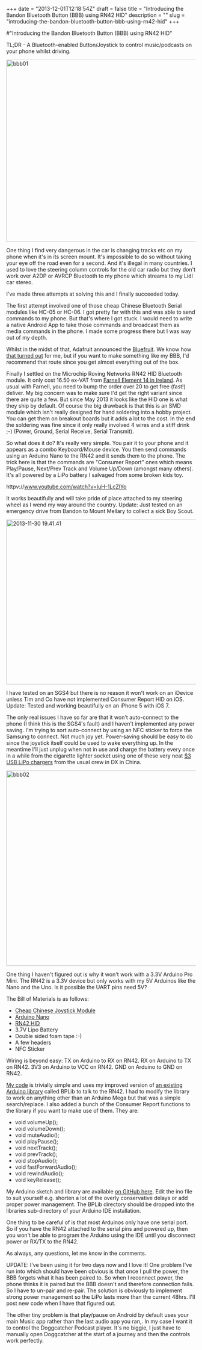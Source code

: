 +++
date = "2013-12-01T12:18:54Z"
draft = false
title = "Introducing the Bandon Bluetooth Button (BBB) using RN42 HID"
description = ""
slug = "introducing-the-bandon-bluetooth-button-bbb-using-rn42-hid"
+++

#"Introducing the Bandon Bluetooth Button (BBB) using RN42 HID"

TL;DR - A Bluetooth-enabled Button/Joystick to control music/podcasts on your phone whilst driving.

<a href="https://s3-eu-west-1.amazonaws.com/conoroneill.net/wp-content/uploads/2013/11/bbb01.jpg"><img class="size-large wp-image-1212 alignnone" alt="bbb01" src="https://s3-eu-west-1.amazonaws.com/conoroneill.net/wp-content/uploads/2013/11/bbb01-1024x849.jpg" width="584" height="484" /></a>

One thing I find very dangerous in the car is changing tracks etc on my phone when it's in its screen mount. It's impossible to do so without taking your eye off the road even for a second. And it's illegal in many countries. I used to love the steering column controls for the old car radio but they don't work over A2DP or AVRCP Bluetooth to my phone which streams to my Lidl car stereo.

I've made three attempts at solving this and I finally succeeded today.

The first attempt involved one of those cheap Chinese Bluetooth Serial modules like HC-05 or HC-06. I got pretty far with this and was able to send commands to my phone. But that's where I got stuck. I would need to write a native Android App to take those commands and broadcast them as media commands in the phone. I made some progress there but I was way out of my depth.

Whilst in the midst of that, Adafruit announced the <a href="http://learn.adafruit.com/introducing-bluefruit-ez-key-diy-bluetooth-hid-keyboard">Bluefruit</a>. We know how <a href="http://conoroneill.net/a-product-and-support-failure-by-adafruit-with-the-bluefruit-ez-key/">that turned out</a> for me, but if you want to make something like my BBB, I'd recommend that route since you get almost everything out of the box.

Finally I settled on the Microchip Roving Networks RN42 HID Bluetooth module. It only cost 16.50 ex-VAT from <a href="http://ie.farnell.com/jsp/search/productdetail.jsp?sku=2143310&amp;CMP=i-bf9f-00001000">Farnell Element 14 in Ireland</a>. As usual with Farnell, you need to bump the order over 20 to get free (fast!) deliver. My big concern was to make sure I'd get the right variant since there are quite a few. But since May 2013 it looks like the HID one is what they ship by default. Of course the big drawback is that this is an SMD module which isn't really designed for hand soldering into a hobby project. You can get them on breakout boards but it adds a lot to the cost. In the end the soldering was fine since it only really involved 4 wires and a stiff drink ;-) (Power, Ground, Serial Receive, Serial Transmit).

So what does it do? It's really very simple. You pair it to your phone and it appears as a combo Keyboard/Mouse device. You then send commands using an Arduino Nano to the RN42 and it sends them to the phone. The trick here is that the commands are "Consumer Report" ones which means Play/Pause, Next/Prev Track and Volume Up/Down (amongst many others). It's all powered by a LiPo battery I salvaged from some broken kids toy.

httpv://www.youtube.com/watch?v=IuH-1LcZlYo

It works beautifully and will take pride of place attached to my steering wheel as I wend my way around the country. Update: Just tested on an emergency drive from Bandon to Mount Mellary to collect a sick Boy Scout.

<a href="https://s3-eu-west-1.amazonaws.com/conoroneill.net/wp-content/uploads/2013/12/2013-11-30-19.41.41.jpg"><img class="size-large wp-image-1214 alignnone" alt="2013-11-30 19.41.41" src="https://s3-eu-west-1.amazonaws.com/conoroneill.net/wp-content/uploads/2013/12/2013-11-30-19.41.41-1024x768.jpg" width="584" height="438" /></a>

I have tested on an SGS4 but there is no reason it won't work on an iDevice unless Tim and Co have not implemented Consumer Report HID on iOS. Update: Tested and working beautifully on an iPhone 5 with iOS 7.

The only real issues I have so far are that it won't auto-connect to the phone (I think this is the SGS4's fault) and I haven't implemented any power saving. I'm trying to sort auto-connect by using an NFC sticker to force the Samsung to connect. Not much joy yet. Power-saving should be easy to do since the joystick itself could be used to wake everything up. In the meantime I'll just unplug when not in use and charge the battery every once in a while from the cigarette lighter socket using one of these very neat <a href="http://dx.com/p/mini-usb-1a-lithium-battery-charging-board-charger-144856">$3 USB LiPo chargers</a> from the usual crew in DX in China.

<a href="https://s3-eu-west-1.amazonaws.com/conoroneill.net/wp-content/uploads/2013/11/bbb02.jpg"><img class="aligncenter size-large wp-image-1213" alt="bbb02" src="https://s3-eu-west-1.amazonaws.com/conoroneill.net/wp-content/uploads/2013/11/bbb02-1024x911.jpg" width="584" height="519" /></a>

One thing I haven't figured out is why it won't work with a 3.3V Arduino Pro Mini. The RN42 is a 3.3V device but only works with my 5V Arduinos like the Nano and the Uno. Is it possible the UART pins need 5V?

The Bill of Materials is as follows:
<ul>
	<li><a href="http://dx.com/p/repair-parts-replacement-analog-stick-module-for-ps2-controller-black-121340"><span style="line-height: 15px;">Cheap Chinese Joystick Module</span></a></li>
	<li><a href="http://www.elecfreaks.com/store/arduino-nano-p-14.html">Arduino Nano</a></li>
	<li><a href="http://ie.farnell.com/jsp/search/productdetail.jsp?sku=2143310&amp;CMP=i-bf9f-00001000">RN42 HID</a></li>
	<li>3.7V Lipo Battery</li>
	<li>Double sided foam tape :-)</li>
	<li>A few headers</li>
	<li>NFC Sticker</li>
</ul>
Wiring is beyond easy: TX on Arduino to RX on RN42. RX on Arduino to TX on RN42. 3V3 on Arduino to VCC on RN42. GND on Arduino to GND on RN42.

<a href="https://github.com/conoro/bandon-bluetooth-button">My code</a> is trivially simple and uses my improved version of <a href="https://github.com/baselsw/BPLib">an existing Arduino library</a> called BPLib to talk to the RN42. I had to modify the library to work on anything other than an Arduino Mega but that was a simple search/replace. I also added a bunch of the Consumer Report functions to the library if you want to make use of them. They are:
<ul>
	<li>void volumeUp();</li>
	<li>void volumeDown();</li>
	<li>void muteAudio();</li>
	<li>void playPause();</li>
	<li>void nextTrack();</li>
	<li>void prevTrack();</li>
	<li>void stopAudio();</li>
	<li>void fastForwardAudio();</li>
	<li>void rewindAudio();</li>
	<li>void keyRelease();</li>
</ul>
My Arduino sketch and library are available <a href="https://github.com/conoro/bandon-bluetooth-button">on GitHub here</a>. Edit the ino file to suit yourself e.g. shorten a lot of the overly conservative delays or add proper power management. The BPLib directory should be dropped into the libraries sub-directory of your Arduino IDE installation.

One thing to be careful of is that most Arduinos only have one serial port. So if you have the RN42 attached to the serial pins and powered up, then you won't be able to program the Arduino using the IDE until you disconnect power or RX/TX to the RN42.

As always, any questions, let me know in the comments.

UPDATE: I've been using it for two days now and I love it! One problem I've run into which should have been obvious is that once I pull the power, the BBB forgets what it has been paired to. So when I reconnect power, the phone thinks it is paired but the BBB doesn't and therefore connection fails. So I have to un-pair and re-pair. The solution is obviously to implement strong power management so the LiPo lasts more than the current 48hrs. I'll post new code when I have that figured out.

The other tiny problem is that play/pause on Android by default uses your main Music app rather than the last audio app you ran,. In my case I want it to control the Doggcatcher Podcast player. It's no biggie, I just have to manually open Doggcatcher at the start of a journey and then the controls work perfectly.